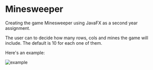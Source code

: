 # Minesweeper

Creating the game Minesweeper using JavaFX as a second year assignment.

The user can to decide how many rows, cols and mines the game will include. The default is 10 for each one of them.

Here's an example:

![example](https://user-images.githubusercontent.com/106886074/172344729-bd9d684b-6799-444a-b1af-6cf04888fb9e.gif)
